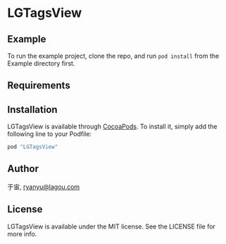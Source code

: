 # LGTagsView

<!--[![CI Status](http://img.shields.io/travis/于宙/LGTagsView.svg?style=flat)](https://travis-ci.org/于宙/LGTagsView)
[![Version](https://img.shields.io/cocoapods/v/LGTagsView.svg?style=flat)](http://cocoapods.org/pods/LGTagsView)
[![License](https://img.shields.io/cocoapods/l/LGTagsView.svg?style=flat)](http://cocoapods.org/pods/LGTagsView)
[![Platform](https://img.shields.io/cocoapods/p/LGTagsView.svg?style=flat)](http://cocoapods.org/pods/LGTagsView)-->

## Example

To run the example project, clone the repo, and run `pod install` from the Example directory first.

## Requirements

## Installation

LGTagsView is available through [CocoaPods](http://cocoapods.org). To install
it, simply add the following line to your Podfile:

```ruby
pod "LGTagsView"
```

## Author

于宙, ryanyu@lagou.com

## License

LGTagsView is available under the MIT license. See the LICENSE file for more info.


